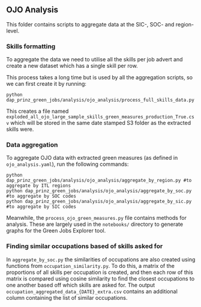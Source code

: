 ## OJO Analysis

This folder contains scripts to aggregate data at the SIC-, SOC- and region-level.

### Skills formatting

To aggregate the data we need to utilise all the skills per job advert and create a new dataset which has a single skill per row.

This process takes a long time but is used by all the aggregation scripts, so we can first create it by running:

```
python dap_prinz_green_jobs/analysis/ojo_analysis/process_full_skills_data.py

```

This creates a file named `exploded_all_ojo_large_sample_skills_green_measures_production_True.csv` which will be stored in the same date stamped S3 folder as the extracted skills were.

### Data aggregation

To aggregate OJO data with extracted green measures (as defined in `ojo_analysis.yaml`), run the following commands:

```
python dap_prinz_green_jobs/analysis/ojo_analysis/aggregate_by_region.py #to aggregate by ITL regions
python dap_prinz_green_jobs/analysis/ojo_analysis/aggregate_by_soc.py #to aggregate by SOC codes
python dap_prinz_green_jobs/analysis/ojo_analysis/aggregate_by_sic.py #to aggregate by SIC codes
```

Meanwhile, the `process_ojo_green_measures.py` file contains methods for analysis. These are largely used in the `notebooks/` directory to generate graphs for the Green Jobs Explorer tool.

### Finding similar occupations based of skills asked for

In `aggregate_by_soc.py` the similarities of occupations are also created using functions from `occupation_similarity.py`. To do this, a matrix of the proportions of all skills per occupation is created, and then each row of this matrix is compared using cosine similarity to find the closest occupations to one another based off which skills are asked for. The output `occupation_aggregated_data_{DATE}_extra.csv` contains an additional column containing the list of similar occupations.
